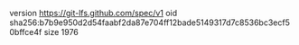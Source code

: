 version https://git-lfs.github.com/spec/v1
oid sha256:b7b9e950d2d54faabf2da87e704ff12bade5149317d7c8536bc3ecf50bffce4f
size 1976
